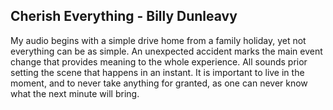 ## **Cherish Everything - Billy Dunleavy**

My audio begins with a simple drive home from a family holiday, yet not everything can be as simple. An unexpected accident marks the main event change that provides meaning to the whole experience. All sounds prior setting the scene that happens in an instant. It is important to live in the moment, and to never take anything for granted, as one can never know what the next minute will bring.
